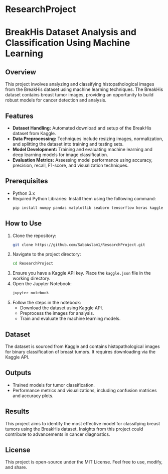# ResearchProject

# BreakHis Dataset Analysis and Classification Using Machine Learning

## Overview
This project involves analyzing and classifying histopathological images from the BreakHis dataset using machine learning techniques. The BreakHis dataset contains breast tumor images, providing an opportunity to build robust models for cancer detection and analysis.

## Features
- **Dataset Handling:** Automated download and setup of the BreakHis dataset from Kaggle.
- **Data Preprocessing:** Techniques include resizing images, normalization, and splitting the dataset into training and testing sets.
- **Model Development:** Training and evaluating machine learning and deep learning models for image classification.
- **Evaluation Metrics:** Assessing model performance using accuracy, precision, recall, F1-score, and visualization techniques.

## Prerequisites
- Python 3.x
- Required Python Libraries: Install them using the following command:
  ```bash
  pip install numpy pandas matplotlib seaborn tensorflow keras kaggle
  ```

## How to Use
1. Clone the repository:
   ```bash
   git clone https://github.com/SabaAslam1/ResearchProject.git
   ```
2. Navigate to the project directory:
   ```bash
   cd ResearchProject
   ```
3. Ensure you have a Kaggle API key. Place the `kaggle.json` file in the working directory.
4. Open the Jupyter Notebook:
   ```bash
   jupyter notebook
   ```
5. Follow the steps in the notebook:
   - Download the dataset using Kaggle API.
   - Preprocess the images for analysis.
   - Train and evaluate the machine learning models.

## Dataset
The dataset is sourced from Kaggle and contains histopathological images for binary classification of breast tumors. It requires downloading via the Kaggle API.

## Outputs
- Trained models for tumor classification.
- Performance metrics and visualizations, including confusion matrices and accuracy plots.

## Results
This project aims to identify the most effective model for classifying breast tumors using the BreakHis dataset. Insights from this project could contribute to advancements in cancer diagnostics.

## License
This project is open-source under the MIT License. Feel free to use, modify, and share.
